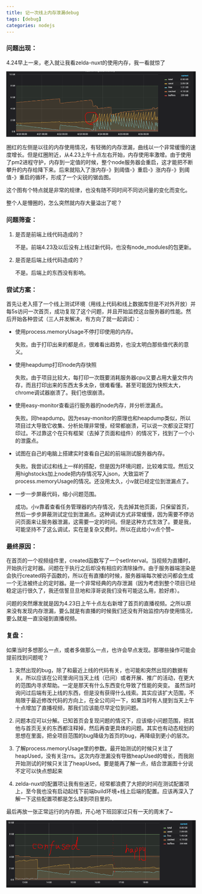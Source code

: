 ```yaml
---
title: 记一次线上内存泄漏debug
tags: [debug]
categories: nodejs
---
```


### 问题出现：

4.24早上一来，老入就让我看zelda-nuxt的使用内存，我一看就惊了

![](../../images/debug/20190426_01.png)

圈红的左侧是以往的内存使用情况，有轻微的内存泄漏，曲线以一个非常缓慢的速度增长。但是红圈附近，从4.23上午十点左右开始，内存使用率激增。由于使用了pm2进程守护，内存到一定值的时候，整个node服务器会重启，这才能把不断攀升的内存给降下来。后来就陷入了涨内存-》到阈值-》重启-》涨内存-》到阈值-》重启的循环，形成了一个尖锐的锯齿图。

这个图有个特点就是非常的规律，也没有随不同时间不同访问量的变化而变化。

整个人是懵圈的，怎么突然就内存大量溢出了呢？

### 问题筛查：

1. 是否是前端上线代码造成的？

    不是。前端4.23及以后没有上线过新代码，也没有node_modules的包更新。

2. 是否是后端上线代码造成的？

    不是。后端上的东西没有影响。

### 尝试方案：

首先让老入搭了一个线上测试环境（用线上代码和线上数据库但是不对外开放）并每5s访问一次首页，成功复现了这个问题，并且开始监控这台服务器的性能。然后开始各种尝试（三人并发解决，有方向了就一起调试）：

- 使用process.memoryUsage不停打印使用的内存。

    失败。由于打印出来的都是点，很难看出趋势，也没太明白那些值代表的意义。

- 使用heapdump打印node内存快照

    失败。由于项目比较大，每打印一次既要消耗服务器cpu又要占用大量文件内存，而且打印出来的东西太多太杂，很难看懂。甚至可能因为快照太大，chrome调试器崩溃了。我们也很崩溃。

- 使用easy-monitor查看运行服务器的node内存，并分析泄漏点。

    失败。同heapdump。因为esay-monitor的原理也和heapdump类似，所以项目过大导致它收集、分析处理非常慢，经常都崩溃，可以说一次都没正常打印过。不过靠这个在只有框架（去掉了页面和组件）的情况下，找到了一个小的泄露点。

- 试图在自己的电脑上搭建实时查看自己起的前端测试服务器内存。

    失败。我尝试过和线上一样的搭配，但是因为环境问题，比较难实现。然后又用highstocks加上node把内存情况写入json，大致监听了process.memoryUsage的情况。还没用太久，小v就已经定位到泄漏点了。

- 一步一步屏蔽代码，缩小问题范围。

    成功。小v靠着查看任务管理器的内存情况，先去掉其他页面，只保留首页，然后一步步屏蔽测试定位到泄漏点。这种调试方式非常缓慢，因为需要不停访问页面来让服务器泄漏，这需要一定的时间。但是这种方式生效了。要是我，可能坚持不了这么调试，实在是复杂又费时。所以在此给小v点个赞~


### 最终原因：

在首页的一个视频组件里，created函数写了一个setInterval。当视频为直播时，开始执行定时器。问题在于执行之后却没有相应的清除操作。由于服务器端渲染是会执行created钩子函数的，所以在有直播的时候，服务器端每次被访问都会生成一个无法被终止的定时器。是一个非常经典的内存泄漏（因为考虑到整个项目已经稳定运行很久了，我还信誓旦旦地和淳哥说我们没有可能这么用，脸好疼）。

问题的突然爆发就是因为4.23日上午十点左右新增了首页的直播视频。之所以原来没有发现内存泄漏，要么就是有直播的时候我们还没有开始监控内存使用情况，要么就是一直没碰到直播视频。

### 复盘：

如果当时多想那么一点，或者多做那么一点，也许会早点发现。那哪些操作可能会提前找到问题呢？

1. 突然出现的bug，除了和最近上线的代码有关，也可能和突然出现的数据有关。所以应该在公司里询问当天上线（已问）或者开展、推广的活动，在更大的范围内寻求帮助。一定是那天有什么东西变化导致了性能的突变。 虽然当时询问过后端有无上线的东西，但是没有获得什么线索。其实应该扩大范围，不局限于最近修改代码的方向上，在全公司问一下，如果当时有人提到当天上午十点增加了直播视频，那我们应该能尽早定位到问题。

2. 问题本应可以分解。已知首页会复现问题的情况下，应该缩小问题范围，把其他与首页无关的东西都注释掉，然后再查更具体的问题。其实也有动态规划的思想在里面，把全项目范围的bug降级为首页的bug，再降级到更小的层次。

3. 了解process.memoryUsage里的参数。最开始测试的时候只关注了heapUsed，没有关注rrs。这次内存泄漏没有导致heapUsed的增长，而我刚开始测试的时候只关注了heapUsed。要是能再了解一点，结合泄漏图十分说不定可以快点想起来

4. zelda-nuxt的配置项让我有些迷茫，经常都浪费了大把的时间在测试配置项上，至今我也没有启动起线下前端build环境+线上后端的配置。应该再深入了解一下这些配置项都是怎么揉到项目里的。

最后再放一张正常运行的内存图，开心地下班回家过只有一天的周末了~

![](../../images/debug/20190426_02.png)
